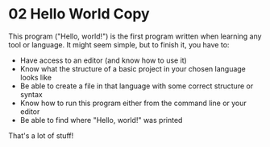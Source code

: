 # 02 Hello World Copy

This program ("Hello, world!") is the first program written when learning any tool or language.
It might seem simple, but to finish it, you have to:

- Have access to an editor (and know how to use it)
- Know what the structure of a basic project in your chosen language looks like
- Be able to create a file in that language with some correct structure or syntax
- Know how to run this program either from the command line or your editor
- Be able to find where "Hello, world!" was printed

That's a lot of stuff!
